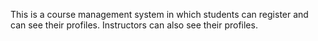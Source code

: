 This is a course management system in which students can register and can see their profiles.
Instructors can also see their profiles.


